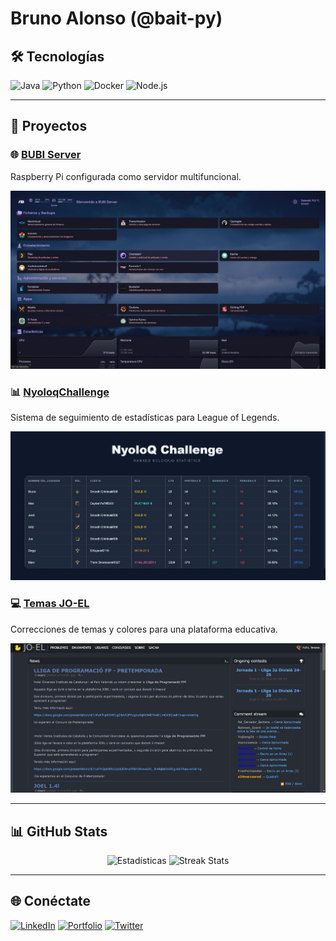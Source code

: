 # Bruno Alonso (@bait-py)

## 🛠️ Tecnologías

![Java](https://img.shields.io/badge/Java-ED8B00?style=for-the-badge&logo=java&logoColor=white)
![Python](https://img.shields.io/badge/Python-3776AB?style=for-the-badge&logo=python&logoColor=white)
![Docker](https://img.shields.io/badge/Docker-2496ED?style=for-the-badge&logo=docker&logoColor=white)
![Node.js](https://img.shields.io/badge/Node.js-339933?style=for-the-badge&logo=nodedotjs&logoColor=white)

---

## 🚀 Proyectos

### 🌐 [BUBI Server](https://github.com/bait-py/bubiserver)
Raspberry Pi configurada como servidor multifuncional.

![BUBI Server](https://github.com/bait-py/bubiserver/blob/main/BUBIServerResult1.jpg)

### 📊 [NyoloqChallenge](https://github.com/bait-py/nyoloqchallenge)
Sistema de seguimiento de estadísticas para League of Legends.

![LoL Stats Preview](https://raw.githubusercontent.com/bait-py/nyoloqchallenge/main/images/leaguestats.jpg)

### 💻 [Temas JO-EL](https://github.com/bait-py/temasjoel)
Correcciones de temas y colores para una plataforma educativa.

![Tema Atom One Dark](https://raw.githubusercontent.com/bait-py/temasjoel/main/images/atomdark.jpg)

---

## 📊 GitHub Stats

<div align="center">
  <img src="https://github-readme-stats.vercel.app/api?username=bait-py&show_icons=true&theme=radical" alt="Estadísticas" height="180"/>
  <img src="https://github-readme-streak-stats.herokuapp.com/?user=bait-py&theme=radical" alt="Streak Stats" height="180"/>
</div>

---

## 🌐 Conéctate

[![LinkedIn](https://img.shields.io/badge/LinkedIn-0077B5?style=for-the-badge&logo=linkedin&logoColor=white)](https://linkedin.com/in/brunoalonso)
[![Portfolio](https://img.shields.io/badge/Portfolio-000000?style=for-the-badge&logo=web&logoColor=white)](https://tu-portfolio.com)
[![Twitter](https://img.shields.io/badge/Twitter-1DA1F2?style=for-the-badge&logo=twitter&logoColor=white)](https://twitter.com/tu-perfil)
